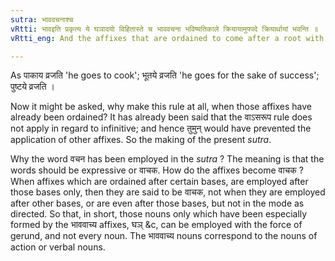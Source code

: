 ```yaml
---
sutra: भाववचनाश्च
vRtti: भावइति प्रकृत्य ये घञादयो विहितास्ते च भाववचना भविष्यतिकाले क्रियायामुपपदे क्रियार्थायां भवन्ति ॥
vRtti_eng: And the affixes that are ordained to come after a root with the force of denoting the mere action of the verb, such as घञ् &c. (III. 1. 13.) have also the force of the future, when the word in construction therewith, is another verb denoting an action performed for the sake of the future action.

---
```

As पाकाय व्रजति 'he goes to cook'; भूतये व्रजति 'he goes for the sake of success'; पुष्टये व्रजति ।

Now it might be asked, why make this rule at all, when those affixes have already been ordained? It has already been said that the वाऽसरूप rule does not apply in regard to infinitive; and hence तुमुन् would have prevented the application of other affixes. So the making of the present _sutra_.

Why the word वचन has been employed in the _sutra_ ? The meaning is that the words should be expressive or वाचक. How do the affixes become वाचक ? When affixes which are ordained after certain bases, are employed after those bases only, then they are said to be वाचक, not when they are employed after other bases, or are even after those bases, but not in the mode as directed. So that, in short, those nouns only which have been especially formed by the भाववाच्य affixes, घञ् &c, can be employed with the force of gerund, and not every noun. The भाववाच्य nouns correspond to the nouns of action or verbal nouns.